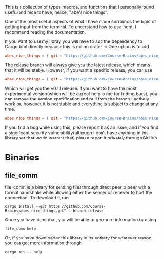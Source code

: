 This is a collection of types, macros, and functions that I personally found
useful and nice to have, hence, "abe's nice things".

One of the most useful aspects of what I have made surrounds the topic
of getting input from the terminal. To understand how to use them,
I recommend reading the documentation.

If you want to use my libray, you will have to add the dependency
to Cargo.toml directly because this is not on crates.io
One option is to add
```toml
abes_nice_things = { git = "https://github.com/Course-Brains/abes_nice_things.git", branch = "release" }
```
The release branch will always give you the latest release, which
means that it will be stable. However, if you want a specific release,
you can use
```toml
abes_nice_things = { git = "https://github.com/Course-Brains/abes_nice_things.git", tag = "v0.1.1" }
```
Which will get you the v0.1.1 release. If you want to have the most
experimental version(which will be a great help to me for finding bugs),
you can remove the version specification and pull from the branch I actively
work on, however, it is not stable and everything is subject to change at any
time.
```toml
abes_nice_things = { git = "https://github.com/Course-Brains/abes_nice_things.git" }
```
If you find a bug while using this, please report it as an issue,
and if you find a significant security vulnerability(although
I don't have anything in this library yet that would warrant that)
please report it privately through GitHub.

# Binaries
## file_comm
file_comm is a binary for sending files through direct peer to peer with a format
handshake while allowing either the sender or receiver to host the
connection.
To download it, run
```
cargo install --git https://github.com/Course-Brains/abes_nice_things.git" --branch release
```
Once you have done that, you will be able to get more information by using
```
file_comm help
```
Or, if you have downloaded this library in its entirety for whatever
reason, you can get more information through
```
cargo run -- help
```
